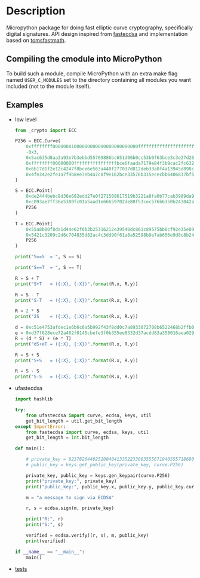 # Description

Micropython package for doing fast elliptic curve cryptography, specifically digital signatures.
API design inspired from [fastecdsa](https://github.com/AntonKueltz/fastecdsa) and implementation based on [tomsfastmath](https://github.com/libtom/tomsfastmath).

## Compiling the cmodule into MicroPython

To build such a module, compile MicroPython with an extra make flag named ```USER_C_MODULES``` set to the directory containing all modules you want included (not to the module itself).

## Examples

 - low level
    ```python
    from _crypto import ECC

    P256 = ECC.Curve(
        0xffffffff00000001000000000000000000000000ffffffffffffffffffffffff,
        -0x3,
        0x5ac635d8aa3a93e7b3ebbd55769886bc651d06b0cc53b0f63bce3c3e27d2604b,
        0xffffffff00000000ffffffffffffffffbce6faada7179e84f3b9cac2fc632551,
        0x6b17d1f2e12c4247f8bce6e563a440f277037d812deb33a0f4a13945d898c296,
        0x4fe342e2fe1a7f9b8ee7eb4a7c0f9e162bce33576b315ececbb6406837bf51f5
    )

    S = ECC.Point(
        0xde2444bebc8d36e682edd27e0f271508617519b3221a8fa0b77cab3989da97c9,
        0xc093ae7ff36e5380fc01a5aad1e66659702de80f53cec576b6350b243042a256,
        P256
    )

    T = ECC.Point(
        0x55a8b00f8da1d44e62f6b3b25316212e39540dc861c89575bb8cf92e35e0986b,
        0x5421c3209c2d6c704835d82ac4c3dd90f61a8a52598b9e7ab656e9d8c8b24316,
        P256
    )

    print("S==S  = ", S == S)

    print("S==T  = ", S == T)

    R = S + T
    print("S+T   = ({:X}, {:X})".format(R.x, R.y))

    R = S - T
    print("S-T   = ({:X}, {:X})".format(R.x, R.y))

    R = 2 * S
    print("2S    = ({:X}, {:X})".format(R.x, R.y))

    d = 0xc51e4753afdec1e6b6c6a5b992f43f8dd0c7a8933072708b6522468b2ffb06fd
    e = 0xd37f628ece72a462f0145cbefe3f0b355ee8332d37acdd83a358016aea029db7
    R = (d * S) + (e * T)
    print("dS+eT = ({:X}, {:X})".format(R.x, R.y))

    R = S + S
    print("S+S   = ({:X}, {:X})".format(R.x, R.y))

    R = S - S
    print("S-S   = ({:X}, {:X})".format(R.x, R.y))

    ```

- ufastecdsa
    ```python
    import hashlib

    try:
        from ufastecdsa import curve, ecdsa, keys, util
        get_bit_length = util.get_bit_length
    except ImportError:
        from fastecdsa import curve, ecdsa, keys, util
        get_bit_length = int.bit_length

    def main():

        # private_key = 82378264402520040413352233063555671940555718680152892238371187003380781159101
        # public_key = keys.get_public_key(private_key, curve.P256)

        private_key, public_key = keys.gen_keypair(curve.P256)
        print("private_key:", private_key)
        print("public_key:", public_key.x, public_key.y, public_key.curve.name)

        m = "a message to sign via ECDSA"

        r, s = ecdsa.sign(m, private_key)

        print("R:", r)
        print("S:", s)

        verified = ecdsa.verify((r, s), m, public_key)
        print(verified)

    if __name__ == "__main__":
        main()
    ```

- [tests](https://github.com/dmazzella/ucrypto/tree/master/tests)
